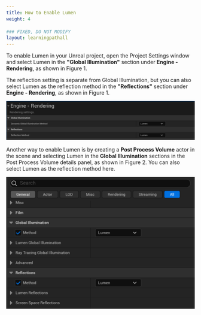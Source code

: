 ```yaml
---
title: How to Enable Lumen
weight: 4

### FIXED, DO NOT MODIFY
layout: learningpathall
---
```


To enable Lumen in your Unreal project, open the Project Settings window and select Lumen in the **"Global Illumination"** section under **Engine - Rendering**, as shown in Figure 1.

The reflection setting is separate from Global Illumination, but you can also select Lumen as the reflection method in the **"Reflections"** section under **Engine - Rendering**, as shown in Figure 1.

![](images/enable_lumen.png "Figure 1. Select Lumen as Global Illumination and Reflections method.")

Another way to enable Lumen is by creating a **Post Process Volume** actor in the scene and selecting Lumen in the **Global Illumination** sections in the Post Process Volume details panel, as shown in Figure 2. You can also select Lumen as the reflection method here.

![](images/postprocess.png "Figure 2. Select Lumen as Global Illumination and Reflections method in Post Process Volume details panel.")
